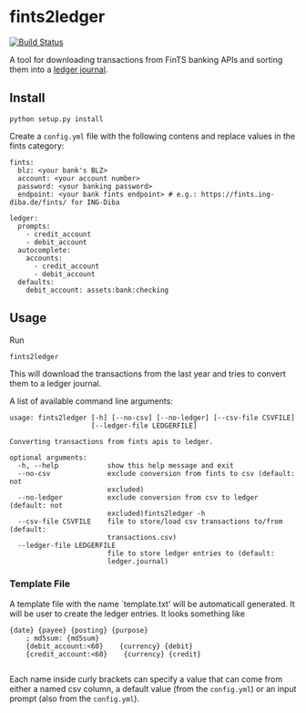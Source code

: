 # fints2ledger
[![Build Status](https://travis-ci.org/MoritzR/fints2ledger.svg?branch=master)](https://travis-ci.org/MoritzR/fints2ledger)

A tool for downloading transactions from FinTS banking APIs and sorting them into a [ledger journal](http://hledger.org/).

## Install

```
python setup.py install
```

Create a `config.yml` file with the following contens and replace values in the fints category:
```
fints:
  blz: <your bank's BLZ>
  account: <your account number>
  password: <your banking password>
  endpoint: <your bank fints endpoint> # e.g.: https://fints.ing-diba.de/fints/ for ING-Diba

ledger:
  prompts: 
    - credit_account
    - debit_account
  autocomplete:
    accounts:
      - credit_account
      - debit_account
  defaults:
    debit_account: assets:bank:checking
```

## Usage
Run 
```
fints2ledger
```
This will download the transactions from the last year and tries to convert them to a ledger journal.

A list of available command line arguments:
```
usage: fints2ledger [-h] [--no-csv] [--no-ledger] [--csv-file CSVFILE]
                    [--ledger-file LEDGERFILE]

Converting transactions from fints apis to ledger.

optional arguments:
  -h, --help            show this help message and exit
  --no-csv              exclude conversion from fints to csv (default: not
                        excluded)
  --no-ledger           exclude conversion from csv to ledger (default: not
                        excluded)fints2ledger -h
  --csv-file CSVFILE    file to store/load csv transactions to/from (default:
                        transactions.csv)
  --ledger-file LEDGERFILE
                        file to store ledger entries to (default:
                        ledger.journal)
```

### Template File
A template file with the name `template.txt' will be automaticall generated. It will be user to create the ledger entries.
It looks something like
```
{date} {payee} {posting} {purpose}
    ; md5sum: {md5sum}
    {debit_account:<60}    {currency} {debit}
    {credit_account:<60}    {currency} {credit}
    
```
Each name inside curly brackets can specify a value that can come from either a named csv column, a default value (from the `config.yml`) or an input prompt (also from the `config.yml`).
